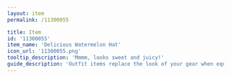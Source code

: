 ```yaml
---
layout: item
permalink: /11300055

title: Item
id: '11300055'
item_name: 'Delicious Watermelon Hat'
icon_url: '11300055.png'
tooltip_description: 'Mmmm, looks sweet and juicy!'
guide_description: 'Outfit items replace the look of your gear when equipped.'
---
```


